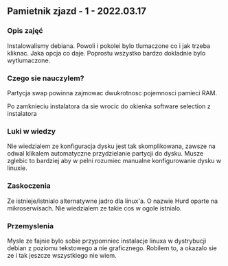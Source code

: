 ## Pamietnik zjazd - 1 - 2022.03.17

### Opis zajęć
Instalowalismy debiana. Powoli i pokolei bylo tlumaczone co i jak trzeba kliknac. Jaka opcja co daje.
Poprostu wszystko bardzo dokladnie bylo wytlumaczone.

### Czego sie nauczylem?
Partycja swap powinna zajmowac dwukrotnosc pojemnosci pamieci RAM.

Po zamknieciu instalatora da sie wrocic do okienka software selection z instalatora

### Luki w wiedzy

Nie wiedzialem ze konfiguracja dysku jest tak skomplikowana, zawsze na odwal klikalem automatyczne przydzielanie partycji do dysku.
Musze zglebic to bardziej aby w pelni rozumiec manualne konfigurowanie dysku w linuxie.

### Zaskoczenia

Ze istnieje/istnialo alternatywne jadro dla linux'a. O nazwie Hurd oparte na mikroserwisach.
Nie wiedzialem ze takie cos w ogole istnialo.

### Przemyslenia

Mysle ze fajnie bylo sobie przypomniec instalacje linuxa w dystrybucji debian z poziomu tekstowego a nie graficznego.
Robilem to, a okazalo sie ze i tak jeszcze wszystkiego nie wiem. 






